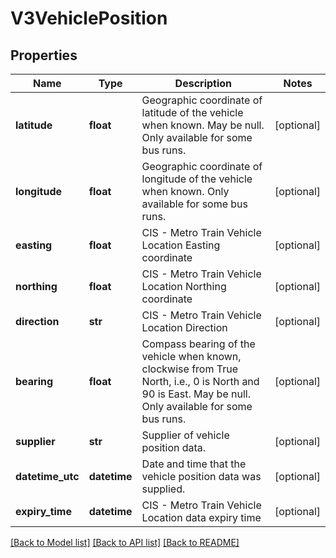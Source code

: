 # V3VehiclePosition

## Properties
Name | Type | Description | Notes
------------ | ------------- | ------------- | -------------
**latitude** | **float** | Geographic coordinate of latitude of the vehicle when known. May be null.  Only available for some bus runs. | [optional] 
**longitude** | **float** | Geographic coordinate of longitude of the vehicle when known.   Only available for some bus runs. | [optional] 
**easting** | **float** | CIS - Metro Train Vehicle Location Easting coordinate | [optional] 
**northing** | **float** | CIS - Metro Train Vehicle Location Northing coordinate | [optional] 
**direction** | **str** | CIS - Metro Train Vehicle Location Direction | [optional] 
**bearing** | **float** | Compass bearing of the vehicle when known, clockwise from True North, i.e., 0 is North and 90 is East. May be null.  Only available for some bus runs. | [optional] 
**supplier** | **str** | Supplier of vehicle position data. | [optional] 
**datetime_utc** | **datetime** | Date and time that the vehicle position data was supplied. | [optional] 
**expiry_time** | **datetime** | CIS - Metro Train Vehicle Location data expiry time | [optional] 

[[Back to Model list]](../README.md#documentation-for-models) [[Back to API list]](../README.md#documentation-for-api-endpoints) [[Back to README]](../README.md)

